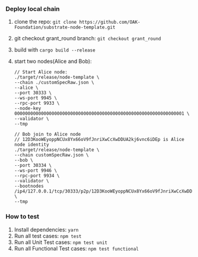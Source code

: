 ### Deploy local chain

1. clone the repo: `git clone https://github.com/OAK-Foundation/substrate-node-template.git`
2. git checkout grant_round branch: `git checkout grant_round`
3. build with `cargo build --release`
4. start two nodes(Alice and Bob):

	```
	// Start Alice node:
	./target/release/node-template \                                                     
	--chain ./customSpecRaw.json \
	--alice \
  	--port 30333 \
  	--ws-port 9945 \
  	--rpc-port 9933 \
  	--node-key 0000000000000000000000000000000000000000000000000000000000000001 \
  	--validator \
	--tmp
	
	// Bob join to Alice node
	// 12D3KooWEyoppNCUx8Yx66oV9fJnriXwCcXwDDUA2kj6vnc6iDEp is Alice node identity
	./target/release/node-template \
	--chain customSpecRaw.json \
  	--bob \
  	--port 30334 \
  	--ws-port 9946 \
  	--rpc-port 9934 \
  	--validator \
  	--bootnodes /ip4/127.0.0.1/tcp/30333/p2p/12D3KooWEyoppNCUx8Yx66oV9fJnriXwCcXwDDUA2kj6vnc6iDEp \
	--tmp
	```

### How to test

1. Install dependencies: `yarn`
2. Run all test cases: `npm test`
3. Run all Unit Test cases: `npm test unit`
4. Run all Functional Test cases: `npm test functional`